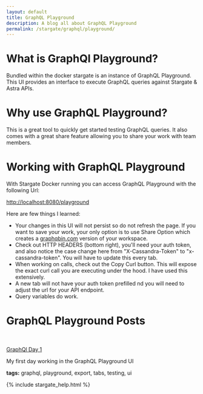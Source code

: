 ```yaml
---
layout: default
title: GraphQL Playground
description: A blog all about GraphQL Playground
permalink: /stargate/graphql/playground/
---
```


# What is GraphQl Playground?

Bundled within the docker stargate is an instance of GraphQL Playground.  This UI provides an interface to execute GraphQL queries against Stargate & Astra APIs.

# Why use GraphQL Playground?

This is a great tool to quickly get started testing GraphQL queries.  It also comes with a great share feature allowing you to share your work with team members.

# Working with GraphQL Playground

With Stargate Docker running you can access GraphQL Playground with the following Url:

[http://localhost:8080/playground](http://localhost:8080/playground)

Here are few things I learned:
*	Your changes in this UI will not persist so do not refresh the page.  If you want to save your work, your only option is to use Share Option which creates a [graphqbin.com](graphqbin.com) version of your workspace.
*	Check out HTTP HEADERS (bottom right), you'll need your auth token, and also notice the case change here from "X-Cassandra-Token" to "x-cassandra-token".  You will have to update this every tab.
*	When working on calls, check out the Copy Curl button.  This will expose the exact curl call you are executing under the hood.  I have used this extensively.
*	A new tab will not have your auth token prefilled nd you will need to adjust the url for your API endpoint.
*   Query variables do work.


# GraphQL Playground Posts
<p>&nbsp;</p>
<div class="mui-container">
  <div class="home mui-row">
      <div class="mui-col-md-2">
        <article class="mui-panel">
          <div class="bg-holder bg-deep-purple" style="background:url(/assets/images/database.jpg) no-repeat center center">
            <span class="post-list-title">
              <a class="post-link" href="/stargate/graphql/playground/day/1/">GraphQl Day 1</a>
            </span>
            <div class="img-overlay"></div>
            <a href="/stargate/graphql/playground/day/1/" class="overlay"></a>
          </div>
          <div class="post-data">
            <p class="post-excerpt">My first day working in the GraphQL Playground UI</p>
            <p><b>tags:</b> graphql, playground, export, tabs, testing, ui</p>
          </div>
        </article>
      </div>
  </div>

  {% include stargate_help.html %}